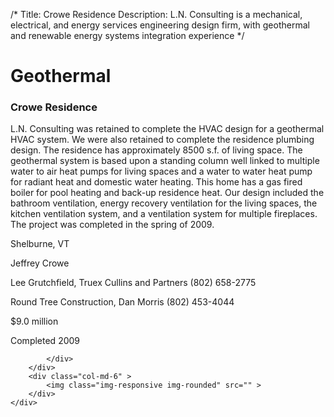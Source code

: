 /*
Title: Crowe Residence
Description: L.N. Consulting is a mechanical, electrical, and energy services engineering design firm, with geothermal and renewable energy systems integration experience
*/

# Geothermal

<div>
	<div class="row">
		<div class="col-md-6" >
			<div class="well" >
				<h3>Crowe Residence</h3>
				<p>
   
   L.N. Consulting was retained to complete the HVAC design for a geothermal HVAC system.  We were also retained to complete the residence plumbing design.  The residence has approximately 8500 s.f. of living space.  The geothermal system is based upon a standing column well linked to multiple water to air heat pumps for living spaces and a water to water heat pump for radiant heat and domestic water heating.  This home has a gas fired boiler for pool heating and back-up residence heat.  Our design included the bathroom ventilation, energy recovery ventilation for the living spaces, the kitchen ventilation system, and a ventilation system for multiple fireplaces.  The project was completed in the spring of 2009.
</p>
				<p>Shelburne, VT</p>
				<p>Jeffrey Crowe</p>
				<p>Lee Grutchfield, Truex Cullins and Partners (802) 658-2775</p>
				<p>Round Tree Construction, Dan Morris (802) 453-4044</p>
				<p>$9.0 million</p>
				<p>Completed 2009</p>
				<p></p>
				
			</div>
		</div>
		<div class="col-md-6" >
			<img class="img-responsive img-rounded" src="" >
		</div>
	</div>
</div>